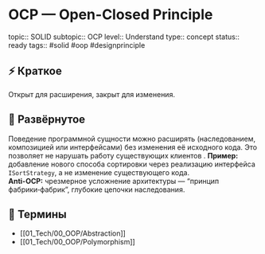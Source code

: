# OCP — Open-Closed Principle
topic:: SOLID
subtopic:: OCP
level:: Understand
type:: concept
status:: ready
tags:: #solid #oop #designprinciple

## ⚡ Краткое
Открыт для расширения, закрыт для изменения.

## 📖 Развёрнутое
Поведение программной сущности можно расширять (наследованием, композицией или интерфейсами) без изменения её исходного кода. Это позволяет не нарушать работу существующих клиентов .
**Пример:** добавление нового способа сортировки через реализацию интерфейса `ISortStrategy`, а не изменение существующего кода.  
**Anti-OCP:** чрезмерное усложнение архитектуры — “принцип фабрики‑фабрик”, глубокие цепочки наследования.

## 📝 Термины
- [[01_Tech/00_OOP/Abstraction]]
- [[01_Tech/00_OOP/Polymorphism]]